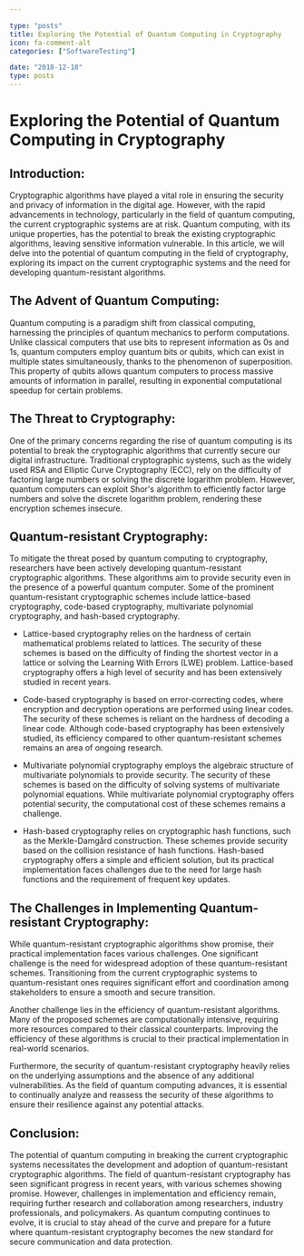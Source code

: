 ```yaml
---

type: "posts"
title: Exploring the Potential of Quantum Computing in Cryptography
icon: fa-comment-alt
categories: ["SoftwareTesting"]

date: "2018-12-18"
type: posts
---
```





# Exploring the Potential of Quantum Computing in Cryptography

## Introduction:
Cryptographic algorithms have played a vital role in ensuring the security and privacy of information in the digital age. However, with the rapid advancements in technology, particularly in the field of quantum computing, the current cryptographic systems are at risk. Quantum computing, with its unique properties, has the potential to break the existing cryptographic algorithms, leaving sensitive information vulnerable. In this article, we will delve into the potential of quantum computing in the field of cryptography, exploring its impact on the current cryptographic systems and the need for developing quantum-resistant algorithms.

## The Advent of Quantum Computing:
Quantum computing is a paradigm shift from classical computing, harnessing the principles of quantum mechanics to perform computations. Unlike classical computers that use bits to represent information as 0s and 1s, quantum computers employ quantum bits or qubits, which can exist in multiple states simultaneously, thanks to the phenomenon of superposition. This property of qubits allows quantum computers to process massive amounts of information in parallel, resulting in exponential computational speedup for certain problems.

## The Threat to Cryptography:
One of the primary concerns regarding the rise of quantum computing is its potential to break the cryptographic algorithms that currently secure our digital infrastructure. Traditional cryptographic systems, such as the widely used RSA and Elliptic Curve Cryptography (ECC), rely on the difficulty of factoring large numbers or solving the discrete logarithm problem. However, quantum computers can exploit Shor's algorithm to efficiently factor large numbers and solve the discrete logarithm problem, rendering these encryption schemes insecure.

## Quantum-resistant Cryptography:
To mitigate the threat posed by quantum computing to cryptography, researchers have been actively developing quantum-resistant cryptographic algorithms. These algorithms aim to provide security even in the presence of a powerful quantum computer. Some of the prominent quantum-resistant cryptographic schemes include lattice-based cryptography, code-based cryptography, multivariate polynomial cryptography, and hash-based cryptography.

- Lattice-based cryptography relies on the hardness of certain mathematical problems related to lattices. The security of these schemes is based on the difficulty of finding the shortest vector in a lattice or solving the Learning With Errors (LWE) problem. Lattice-based cryptography offers a high level of security and has been extensively studied in recent years.

- Code-based cryptography is based on error-correcting codes, where encryption and decryption operations are performed using linear codes. The security of these schemes is reliant on the hardness of decoding a linear code. Although code-based cryptography has been extensively studied, its efficiency compared to other quantum-resistant schemes remains an area of ongoing research.

- Multivariate polynomial cryptography employs the algebraic structure of multivariate polynomials to provide security. The security of these schemes is based on the difficulty of solving systems of multivariate polynomial equations. While multivariate polynomial cryptography offers potential security, the computational cost of these schemes remains a challenge.

- Hash-based cryptography relies on cryptographic hash functions, such as the Merkle-Damgård construction. These schemes provide security based on the collision resistance of hash functions. Hash-based cryptography offers a simple and efficient solution, but its practical implementation faces challenges due to the need for large hash functions and the requirement of frequent key updates.

## The Challenges in Implementing Quantum-resistant Cryptography:
While quantum-resistant cryptographic algorithms show promise, their practical implementation faces various challenges. One significant challenge is the need for widespread adoption of these quantum-resistant schemes. Transitioning from the current cryptographic systems to quantum-resistant ones requires significant effort and coordination among stakeholders to ensure a smooth and secure transition.

Another challenge lies in the efficiency of quantum-resistant algorithms. Many of the proposed schemes are computationally intensive, requiring more resources compared to their classical counterparts. Improving the efficiency of these algorithms is crucial to their practical implementation in real-world scenarios.

Furthermore, the security of quantum-resistant cryptography heavily relies on the underlying assumptions and the absence of any additional vulnerabilities. As the field of quantum computing advances, it is essential to continually analyze and reassess the security of these algorithms to ensure their resilience against any potential attacks.

## Conclusion:
The potential of quantum computing in breaking the current cryptographic systems necessitates the development and adoption of quantum-resistant cryptographic algorithms. The field of quantum-resistant cryptography has seen significant progress in recent years, with various schemes showing promise. However, challenges in implementation and efficiency remain, requiring further research and collaboration among researchers, industry professionals, and policymakers. As quantum computing continues to evolve, it is crucial to stay ahead of the curve and prepare for a future where quantum-resistant cryptography becomes the new standard for secure communication and data protection.